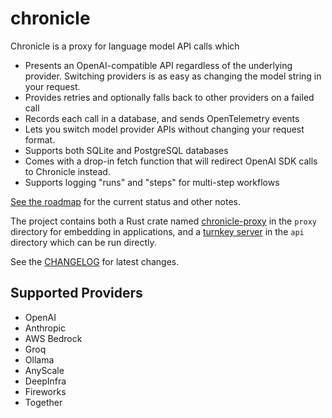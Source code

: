 # chronicle

Chronicle is a proxy for language model API calls which

- Presents an OpenAI-compatible API regardless of the underlying provider. Switching providers is as easy as changing the model string in your request.
- Provides retries and optionally falls back to other providers on a failed call
- Records each call in a database, and sends OpenTelemetry events
- Lets you switch model provider APIs without changing your request format.
- Supports both SQLite and PostgreSQL databases
- Comes with a drop-in fetch function that will redirect OpenAI SDK calls to Chronicle instead.
- Supports logging "runs" and "steps" for multi-step workflows

[See the roadmap](https://imfeld.dev/notes/projects_chronicle) for the current status and other notes.

The project contains both a Rust crate named [chronicle-proxy](https://crates.io/crates/chronicle-proxy) in the `proxy` directory for embedding in applications, and a [turnkey server](https://crates.io/crates/chronicle-api) in the `api` directory which can be run directly.

See the [CHANGELOG](./api/CHANGELOG.md) for latest changes.

## Supported Providers

- OpenAI
- Anthropic
- AWS Bedrock
- Groq
- Ollama
- AnyScale
- DeepInfra
- Fireworks
- Together
